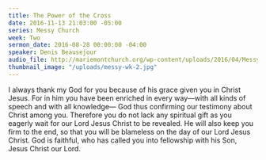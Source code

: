 ```yaml
---
title: The Power of the Cross
date: 2016-11-13 21:03:00 -05:00
series: Messy Church
week: Two
sermon_date: 2016-08-28 00:00:00 -04:00
speaker: Denis Beausejour
audio_file: http://mariemontchurch.org/wp-content/uploads/2016/04/Messy-Church-Week2-Denis.mp3
thumbnail_image: "/uploads/messy-wk-2.jpg"
---
```


I always thank my God for you because of his grace given you in Christ Jesus. For in him you have been enriched in every way—with all kinds of speech and with all knowledge— God thus confirming our testimony about Christ among you. Therefore you do not lack any spiritual gift as you eagerly wait for our Lord Jesus Christ to be revealed. He will also keep you firm to the end, so that you will be blameless on the day of our Lord Jesus Christ. God is faithful, who has called you into fellowship with his Son, Jesus Christ our Lord.